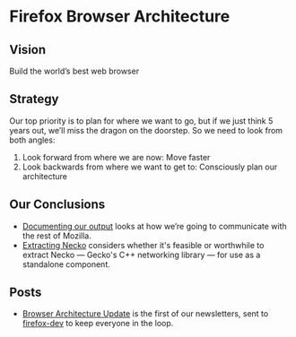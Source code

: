 # Firefox Browser Architecture

## Vision

Build the world’s best web browser

## Strategy

Our top priority is to plan for where we want to go, but if we just think 5 years out, we’ll miss the dragon on the doorstep. So we need to look from both angles:

1. Look forward from where we are now: Move faster
2. Look backwards from where we want to get to: Consciously plan our architecture

## Our Conclusions

* [Documenting our output](text/0001-documenting-output.md) looks at how we’re going to communicate with the rest of Mozilla.
* [Extracting Necko](text/0002-extracting-necko.md) considers whether it's feasible or worthwhile to extract Necko — Gecko's C++ networking library — for use as a standalone component.

## Posts

* [Browser Architecture Update](posts/2017-07-27-browser-architecture-update.md) is the first of our newsletters, sent to [firefox-dev](https://www.mozilla.org/en-US/about/forums/#firefox-dev) to keep everyone in the loop.
